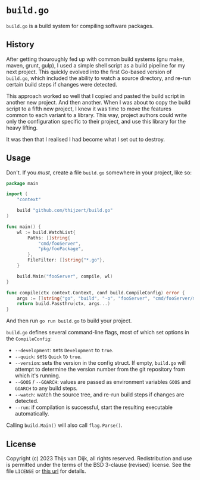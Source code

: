`build.go`
==========
`build.go` is a build system for compiling software packages.

History
-------
After getting thouroughly fed up with common build systems (gnu make, maven, grunt, gulp), I used a simple shell script as a build pipeline for my next project. This quickly evolved into the first Go-based version of `build.go`, which included the ability to watch a source directory, and re-run certain build steps if changes were detected.

This approach worked so well that I copied and pasted the build script in another new project. And then another. When I was about to copy the build script to a fifth new project, I knew it was time to move the features common to each variant to a library. This way, project authors could write only the configuration specific to their project, and use this library for the heavy lifting.

It was then that I realised I had become what I set out to destroy.

Usage
-----
Don't. If you _must_, create a file `build.go` somewhere in your project, like so:

```go
package main

import (
	"context"

	build "github.com/thijzert/build.go"
)

func main() {
	wl := build.WatchList{
		Paths: []string{
			"cmd/fooServer",
			"pkg/fooPackage",
		},
		FileFilter: []string{"*.go"},
	}

	build.Main("fooServer", compile, wl)
}

func compile(ctx context.Context, conf build.CompileConfig) error {
	args := []string{"go", "build", "-o", "fooServer", "cmd/fooServer/main.go"}
	return build.Passthru(ctx, args...)
}
```

And then run `go run build.go` to build your project.

`build.go` defines several command-line flags, most of which set options in the `CompileConfig`:

* `--development`: sets `Development` to `true`.
* `--quick`: sets `Quick` to `true`.
* `--version`: sets the version in the config struct. If empty, `build.go` will attempt to determine the version number from the git repository from which it's running.
* `--GOOS` / `--GOARCH`: values are passed as environment variables `GOOS` and `GOARCH` to any build steps.
* `--watch`: watch the source tree, and re-run build steps if changes are detected.
* `--run`: if compilation is successful, start the resulting executable automatically.

Calling `build.Main()` will also call `flag.Parse()`.

License
-------
Copyright (c) 2023 Thijs van Dijk, all rights reserved. Redistribution and use is permitted under the terms of the BSD 3-clause (revised) license. See the file `LICENSE` or [this url](https://tldrlegal.com/license/bsd-3-clause-license-%28revised%29) for details.
